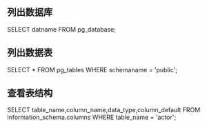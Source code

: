 ## 列出数据库
SELECT datname FROM pg_database;
## 列出数据表
SELECT * FROM pg_tables WHERE schemaname = 'public';
## 查看表结构
SELECT table_name,column_name,data_type,column_default FROM information_schema.columns WHERE table_name = 'actor';
